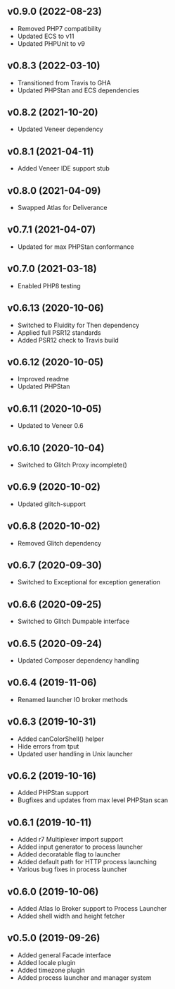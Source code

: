 ## v0.9.0 (2022-08-23)
* Removed PHP7 compatibility
* Updated ECS to v11
* Updated PHPUnit to v9

## v0.8.3 (2022-03-10)
* Transitioned from Travis to GHA
* Updated PHPStan and ECS dependencies

## v0.8.2 (2021-10-20)
* Updated Veneer dependency

## v0.8.1 (2021-04-11)
* Added Veneer IDE support stub

## v0.8.0 (2021-04-09)
* Swapped Atlas for Deliverance

## v0.7.1 (2021-04-07)
* Updated for max PHPStan conformance

## v0.7.0 (2021-03-18)
* Enabled PHP8 testing

## v0.6.13 (2020-10-06)
* Switched to Fluidity for Then dependency
* Applied full PSR12 standards
* Added PSR12 check to Travis build

## v0.6.12 (2020-10-05)
* Improved readme
* Updated PHPStan

## v0.6.11 (2020-10-05)
* Updated to Veneer 0.6

## v0.6.10 (2020-10-04)
* Switched to Glitch Proxy incomplete()

## v0.6.9 (2020-10-02)
* Updated glitch-support

## v0.6.8 (2020-10-02)
* Removed Glitch dependency

## v0.6.7 (2020-09-30)
* Switched to Exceptional for exception generation

## v0.6.6 (2020-09-25)
* Switched to Glitch Dumpable interface

## v0.6.5 (2020-09-24)
* Updated Composer dependency handling

## v0.6.4 (2019-11-06)
* Renamed launcher IO broker methods

## v0.6.3 (2019-10-31)
* Added canColorShell() helper
* Hide errors from tput
* Updated user handling in Unix launcher

## v0.6.2 (2019-10-16)
* Added PHPStan support
* Bugfixes and updates from max level PHPStan scan

## v0.6.1 (2019-10-11)
* Added r7 Multiplexer import support
* Added input generator to process launcher
* Added decoratable flag to launcher
* Added default path for HTTP process launching
* Various bug fixes in process launcher

## v0.6.0 (2019-10-06)
* Added Atlas Io Broker support to Process Launcher
* Added shell width and height fetcher

## v0.5.0 (2019-09-26)
* Added general Facade interface
* Added locale plugin
* Added timezone plugin
* Added process launcher and manager system
